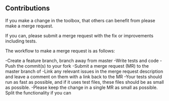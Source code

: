 Contributions
-------------

If you make a change in the toolbox, that others can benefit from please make a merge request.

If you can, please submit a merge request with the fix or improvements including tests.

The workflow to make a merge request is as follows:


-Create a feature branch, branch away from master
-Write tests and code
-Push the commit(s) to your fork
-Submit a merge request (MR) to the master branch of
-Link any relevant issues in the merge request description and leave a comment on them with a link back to the MR
-Your tests should run as fast as possible, and if it uses test files, these files should be as small as possible.
-Please keep the change in a single MR as small as possible. Split the functionality if you can